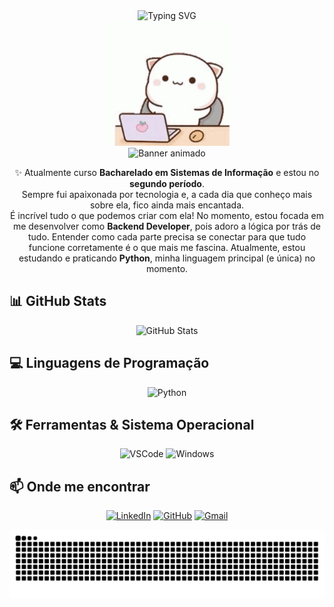 <div align="center">
  <img src="https://readme-typing-svg.demolab.com?font=Fira+Code&weight=500&size=22&pause=1000&color=FF4FCB&center=true&vCenter=true&width=700&lines=ol%C3%A1%2C+mundo.+me+chamo+alessandra+oliveira!+%3A%29" alt="Typing SVG">
</div>

<div align="center">
  <img src="assets/gatinhopc.gif" width="200" alt="Gif fofo de gatinho no PC">
</div>

<div align="center">
  <img src="https://github.com/Teemamin/Teemamin/blob/main/assets/header.gif?raw=true" alt="Banner animado" width="800">
</div>

<div align="center">

✨ Atualmente curso <strong>Bacharelado em Sistemas de Informação</strong> e estou no <strong>segundo período</strong>.  
Sempre fui apaixonada por tecnologia e, a cada dia que conheço mais sobre ela, fico ainda mais encantada.  
É incrível tudo o que podemos criar com ela! No momento, estou focada em me desenvolver como <strong>Backend Developer</strong>, pois adoro a lógica por trás de tudo. Entender como cada parte precisa se conectar para que tudo funcione corretamente é o que mais me fascina. Atualmente, estou estudando e praticando <strong>Python</strong>, minha linguagem principal (e única) no momento.

</div>

## 📊 GitHub Stats

<div align="center">

![GitHub Stats](https://github-readme-stats.vercel.app/api?username=alessandra-oliveira&theme=transparent&bg_color=F8D4DD&border_color=E98BA4&show_icons=true&icon_color=E15788&title_color=C4376B&text_color=000000)

</div>

## 💻 Linguagens de Programação

<div align="center">

![Python](https://img.shields.io/badge/Python-F8D4DD?style=for-the-badge&logo=python&logoColor=000000)

</div>

## 🛠️ Ferramentas & Sistema Operacional

<div align="center">

![VSCode](https://img.shields.io/badge/VSCode-F8D4DD?style=for-the-badge&logo=visual-studio-code&logoColor=000000)
![Windows](https://img.shields.io/badge/Windows-F8D4DD?style=for-the-badge&logo=windows&logoColor=000000)

</div>

## 📫 Onde me encontrar

<div align="center">

[![LinkedIn](https://img.shields.io/badge/LinkedIn-F8D4DD?style=for-the-badge&logo=linkedin&logoColor=000000)](https://www.linkedin.com/in/alessandra-oliveira-a5572235b)
[![GitHub](https://img.shields.io/badge/GitHub-F8D4DD?style=for-the-badge&logo=github&logoColor=000000)](https://github.com/alessandra-oliveira)
[![Gmail](https://img.shields.io/badge/Gmail-F8D4DD?style=for-the-badge&logo=gmail&logoColor=000000)](mailto:alessandra.rcode@gmail.com)

</div>

<div align="center">

<picture>
  <source media="(prefers-color-scheme: dark)" srcset="https://raw.githubusercontent.com/alessandra-oliveira/alessandra-oliveira/output/github-contribution-grid-snake-dark.svg">
  <source media="(prefers-color-scheme: light)" srcset="https://raw.githubusercontent.com/alessandra-oliveira/alessandra-oliveira/output/github-contribution-grid-snake.svg">
  <img alt="github contribution grid snake animation" src="https://raw.githubusercontent.com/alessandra-oliveira/alessandra-oliveira/output/github-contribution-grid-snake.svg">
</picture>

</div>
